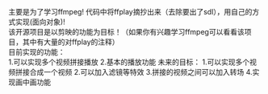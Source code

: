 主要是为了学习ffmpeg!
代码中将ffplay摘抄出来（去除要出了sdl），用自己的方式实现(面向对象)!  
该开源项目是以剪映的功能为目标！（如果你有兴趣学习ffmpeg可以看看该项目，其中有大量的对ffplay的注释）  
目前实现的功能：  
1.可以实现多个视频拼接播放
2.基本的播放功能
未来的目标：
1.可以实现多个视频拼接合成一个视频
2.可以加入滤镜等特效
3.拼接的视频之间可以加入转场
4.实现画中画功能
